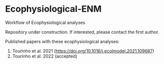 # Ecophysiological-ENM
Workflow of Ecophysiological analyses

Repository under construction. If interested, please contact the first author.

Published papers with these ecophysiological analyses:
1. Tourinho et al. 2021 (https://doi.org/10.1016/j.ecolmodel.2021.109687)
2. Tourinho et al. 2022 (accepted)
